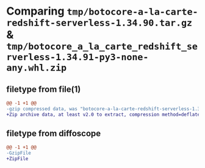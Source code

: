 # Comparing `tmp/botocore-a-la-carte-redshift-serverless-1.34.90.tar.gz` & `tmp/botocore_a_la_carte_redshift_serverless-1.34.91-py3-none-any.whl.zip`

## filetype from file(1)

```diff
@@ -1 +1 @@
-gzip compressed data, was "botocore-a-la-carte-redshift-serverless-1.34.90.tar", last modified: Wed Apr 24 01:02:23 2024, max compression
+Zip archive data, at least v2.0 to extract, compression method=deflate
```

## filetype from diffoscope

```diff
@@ -1 +1 @@
-GzipFile
+ZipFile
```

